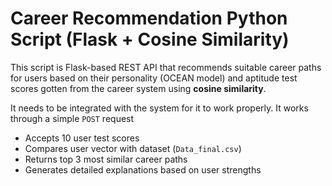 # Career Recommendation Python Script (Flask + Cosine Similarity)

This script is Flask-based REST API that recommends suitable career paths for users based on their personality (OCEAN model) and aptitude test scores gotten from the career system using **cosine similarity**.

It needs to be integrated with the system for it to work properly.
It works through a simple `POST` request

- Accepts 10 user test scores
- Compares user vector with dataset (`Data_final.csv`)
- Returns top 3 most similar career paths
- Generates detailed explanations based on user strengths
